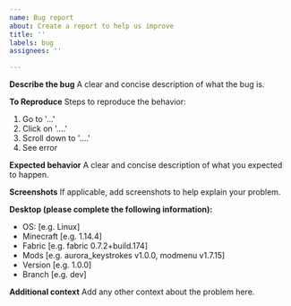 ```yaml
---
name: Bug report
about: Create a report to help us improve
title: ''
labels: bug
assignees: ''

---
```


**Describe the bug**
A clear and concise description of what the bug is.

**To Reproduce**
Steps to reproduce the behavior:
1. Go to '...'
2. Click on '....'
3. Scroll down to '....'
4. See error

**Expected behavior**
A clear and concise description of what you expected to happen.

**Screenshots**
If applicable, add screenshots to help explain your problem.

**Desktop (please complete the following information):**
 - OS: [e.g. Linux]
 - Minecraft [e.g. 1.14.4]
 - Fabric [e.g. fabric 0.7.2+build.174]
 - Mods [e.g. aurora_keystrokes v1.0.0, modmenu v1.7.15]
 - Version [e.g. 1.0.0]
 - Branch [e.g. dev]

**Additional context**
Add any other context about the problem here.
